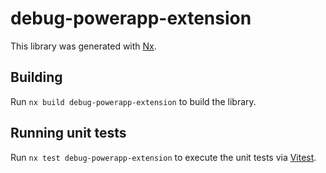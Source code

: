 # debug-powerapp-extension

This library was generated with [Nx](https://nx.dev).

## Building

Run `nx build debug-powerapp-extension` to build the library.

## Running unit tests

Run `nx test debug-powerapp-extension` to execute the unit tests via [Vitest](https://vitest.dev/).
